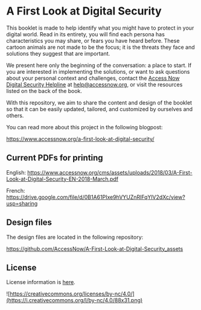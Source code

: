 # A First Look at Digital Security

This booklet is made to help identify what you might have to protect in your digital world. Read in its entirety, you will find each persona has characteristics you may share, or fears you have heard before. These cartoon animals are not made to be the focus; it is the threats they face and solutions they suggest that are important.

We present here only the beginning of the conversation: a place to start. If you are interested in implementing the solutions, or want to ask questions about your personal context and challenges, contact the [Access Now Digital Security Helpline](https://www.accessnow.org/help) at help@accessnow.org, or visit the resources listed on the back of the book.

With this repository, we aim to share the content and design of the booklet so that it can be easily updated, tailored, and customized by ourselves and others.

You can read more about this project in the following blogpost:

https://www.accessnow.org/a-first-look-at-digital-security/

## Current PDFs for printing

English: https://www.accessnow.org/cms/assets/uploads/2018/03/A-First-Look-at-Digital-Security-EN-2018-March.pdf

French: https://drive.google.com/file/d/0B1A61PIxe9hVYUZnRlFqYlV2dXc/view?usp=sharing

## Design files

The design files are located in the following repository:

https://github.com/AccessNow/A-First-Look-at-Digital-Security_assets

## License 

License information is [here](/LICENSE.md).

![https://creativecommons.org/licenses/by-nc/4.0/](https://i.creativecommons.org/l/by-nc/4.0/88x31.png)
